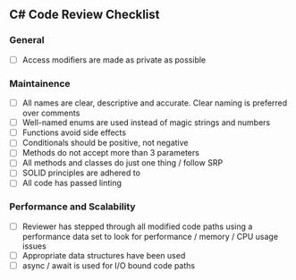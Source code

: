 ## C# Code Review Checklist

### General
- [ ] Access modifiers are made as private as possible

### Maintainence
- [ ] All names are clear, descriptive and accurate. Clear naming is preferred over comments
- [ ] Well-named enums are used instead of magic strings and numbers
- [ ] Functions avoid side effects
- [ ] Conditionals should be positive, not negative
- [ ] Methods do not accept more than 3 parameters
- [ ] All methods and classes do just one thing / follow SRP
- [ ] SOLID principles are adhered to
- [ ] All code has passed linting

### Performance and Scalability
- [ ] Reviewer has stepped through all modified code paths using a performance data set to look for performance / memory / CPU usage issues
- [ ] Appropriate data structures have been used
- [ ] async / await is used for I/O bound code paths